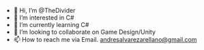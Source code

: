 - 👋 Hi, I’m @TheDivider
- 👀 I’m interested in C#
- 🌱 I’m currently learning C#
- 💞️ I’m looking to collaborate on Game Design/Unity 
- 📫 How to reach me via Email. andresalvarezarellano@gmail.com

<!---
theDIVIDERyt/theDIVIDERyt is a ✨ special ✨ repository because its `README.md` (this file) appears on your GitHub profile.
You can click the Preview link to take a look at your changes.
--->
